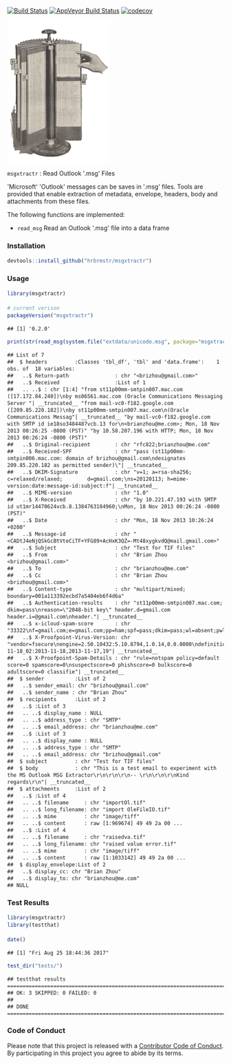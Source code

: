 
[![Build Status](https://travis-ci.org/hrbrmstr/msgxtractr.svg?branch=master)](https://travis-ci.org/hrbrmstr/msgxtractr) [![AppVeyor Build Status](https://ci.appveyor.com/api/projects/status/github/hrbrmstr/msgxtractr?branch=master&svg=true)](https://ci.appveyor.com/project/hrbrmstr/msgxtractr) [![codecov](https://codecov.io/gh/hrbrmstr/msgxtractr/branch/master/graph/badge.svg)](https://codecov.io/gh/hrbrmstr/msgxtractr)

![](img/card.png)

`msgxtractr` : Read Outlook '.msg' Files

'Microsoft' 'Outlook' messages can be saves in '.msg' files. Tools are provided that enable extraction of metadata, envelope, headers, body and attachments from these files.

The following functions are implemented:

-   `read_msg` Read an Outlook '.msg' file into a data frame

### Installation

``` r
devtools::install_github("hrbrmstr/msgxtractr")
```

### Usage

``` r
library(msgxtractr)

# current verison
packageVersion("msgxtractr")
```

    ## [1] '0.2.0'

``` r
print(str(read_msg(system.file("extdata/unicode.msg", package="msgxtractr"))))
```

    ## List of 7
    ##  $ headers         :Classes 'tbl_df', 'tbl' and 'data.frame':    1 obs. of  18 variables:
    ##   ..$ Return-path               : chr "<brizhou@gmail.com>"
    ##   ..$ Received                  :List of 1
    ##   .. ..$ : chr [1:4] "from st11p00mm-smtpin007.mac.com ([17.172.84.240])\nby ms06561.mac.com (Oracle Communications Messaging Server "| __truncated__ "from mail-vc0-f182.google.com ([209.85.220.182])\nby st11p00mm-smtpin007.mac.com\n(Oracle Communications Messag"| __truncated__ "by mail-vc0-f182.google.com with SMTP id ie18so3484487vcb.13 for\n<brianzhou@me.com>; Mon, 18 Nov 2013 00:26:25 -0800 (PST)" "by 10.58.207.196 with HTTP; Mon, 18 Nov 2013 00:26:24 -0800 (PST)"
    ##   ..$ Original-recipient        : chr "rfc822;brianzhou@me.com"
    ##   ..$ Received-SPF              : chr "pass (st11p00mm-smtpin006.mac.com: domain of brizhou@gmail.com\ndesignates 209.85.220.182 as permitted sender)\"| __truncated__
    ##   ..$ DKIM-Signature            : chr "v=1; a=rsa-sha256; c=relaxed/relaxed;        d=gmail.com;\ns=20120113; h=mime-version:date:message-id:subject:f"| __truncated__
    ##   ..$ MIME-version              : chr "1.0"
    ##   ..$ X-Received                : chr "by 10.221.47.193 with SMTP id ut1mr14470624vcb.8.1384763184960;\nMon, 18 Nov 2013 00:26:24 -0800 (PST)"
    ##   ..$ Date                      : chr "Mon, 18 Nov 2013 10:26:24 +0200"
    ##   ..$ Message-id                : chr "<CADtJ4eNjQSkGcBtVteCiTF+YFG89+AcHxK3QZ=-Mt48xygkvdQ@mail.gmail.com>"
    ##   ..$ Subject                   : chr "Test for TIF files"
    ##   ..$ From                      : chr "Brian Zhou <brizhou@gmail.com>"
    ##   ..$ To                        : chr "brianzhou@me.com"
    ##   ..$ Cc                        : chr "Brian Zhou <brizhou@gmail.com>"
    ##   ..$ Content-type              : chr "multipart/mixed; boundary=001a113392ecbd7a5404eb6f4d6a"
    ##   ..$ Authentication-results    : chr "st11p00mm-smtpin007.mac.com; dkim=pass\nreason=\"2048-bit key\" header.d=gmail.com header.i=@gmail.com\nheader."| __truncated__
    ##   ..$ x-icloud-spam-score       : chr "33322\nf=gmail.com;e=gmail.com;pp=ham;spf=pass;dkim=pass;wl=absent;pwl=absent"
    ##   ..$ X-Proofpoint-Virus-Version: chr "vendor=fsecure\nengine=2.50.10432:5.10.8794,1.0.14,0.0.0000\ndefinitions=2013-11-18_02:2013-11-18,2013-11-17,19"| __truncated__
    ##   ..$ X-Proofpoint-Spam-Details : chr "rule=notspam policy=default score=0 spamscore=0\nsuspectscore=0 phishscore=0 bulkscore=0 adultscore=0 classifie"| __truncated__
    ##  $ sender          :List of 2
    ##   ..$ sender_email: chr "brizhou@gmail.com"
    ##   ..$ sender_name : chr "Brian Zhou"
    ##  $ recipients      :List of 2
    ##   ..$ :List of 3
    ##   .. ..$ display_name : NULL
    ##   .. ..$ address_type : chr "SMTP"
    ##   .. ..$ email_address: chr "brianzhou@me.com"
    ##   ..$ :List of 3
    ##   .. ..$ display_name : NULL
    ##   .. ..$ address_type : chr "SMTP"
    ##   .. ..$ email_address: chr "brizhou@gmail.com"
    ##  $ subject         : chr "Test for TIF files"
    ##  $ body            : chr "This is a test email to experiment with the MS Outlook MSG Extractor\r\n\r\n\r\n-- \r\n\r\n\r\nKind regards\r\n"| __truncated__
    ##  $ attachments     :List of 2
    ##   ..$ :List of 4
    ##   .. ..$ filename     : chr "importOl.tif"
    ##   .. ..$ long_filename: chr "import OleFileIO.tif"
    ##   .. ..$ mime         : chr "image/tiff"
    ##   .. ..$ content      : raw [1:969674] 49 49 2a 00 ...
    ##   ..$ :List of 4
    ##   .. ..$ filename     : chr "raisedva.tif"
    ##   .. ..$ long_filename: chr "raised value error.tif"
    ##   .. ..$ mime         : chr "image/tiff"
    ##   .. ..$ content      : raw [1:1033142] 49 49 2a 00 ...
    ##  $ display_envelope:List of 2
    ##   ..$ display_cc: chr "Brian Zhou"
    ##   ..$ display_to: chr "brianzhou@me.com"
    ## NULL

### Test Results

``` r
library(msgxtractr)
library(testthat)

date()
```

    ## [1] "Fri Aug 25 18:44:36 2017"

``` r
test_dir("tests/")
```

    ## testthat results ========================================================================================================
    ## OK: 3 SKIPPED: 0 FAILED: 0
    ## 
    ## DONE ===================================================================================================================

### Code of Conduct

Please note that this project is released with a [Contributor Code of Conduct](CONDUCT.md). By participating in this project you agree to abide by its terms.
